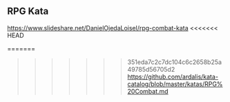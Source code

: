 
## RPG Kata

https://www.slideshare.net/DanielOjedaLoisel/rpg-combat-kata
<<<<<<< HEAD

=======
>>>>>>> 351eda7c2c7dc104c6c2658b25a49785d56705d2
https://github.com/ardalis/kata-catalog/blob/master/katas/RPG%20Combat.md